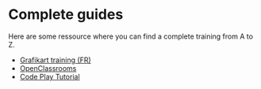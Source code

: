 # Complete guides

Here are some ressource where you can find a complete training from A to Z.

- [Grafikart training (FR)](https://www.grafikart.fr/formations)
- [OpenClassrooms](https://openclassrooms.com/en/paths)
- [Code Play Tutorial](https://tutorialcodeplay.com/)
